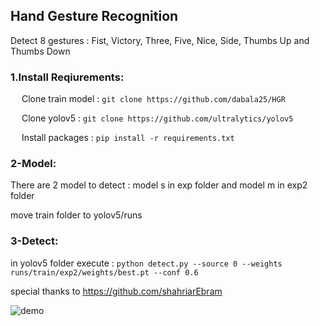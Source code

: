 ## Hand Gesture Recognition

Detect 8 gestures :
Fist, Victory, Three, Five, Nice, Side, Thumbs Up and Thumbs Down

### 1.Install Reqiurements:

&emsp; Clone train model : ```git clone https://github.com/dabala25/HGR```

&emsp; Clone yolov5 : ```git clone https://github.com/ultralytics/yolov5```

&emsp; Install packages : ```pip install -r requirements.txt```

### 2-Model:
There are 2 model to detect : 
model s in exp folder and model m in exp2 folder

move train folder to yolov5/runs

### 3-Detect:
in yolov5 folder execute : ```python detect.py --source 0 --weights runs/train/exp2/weights/best.pt --conf 0.6```

special thanks to https://github.com/shahriarEbram



![demo](https://github.com/dabala25/HGR/assets/155285514/04dae015-cdd9-4c8f-9d89-1975feeb4332)
